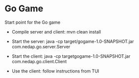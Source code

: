 # Go Game
Start point for the Go game


* Compile server and client:
mvn clean install

* Start the server:
java -cp target/gogame-1.0-SNAPSHOT.jar com.nedap.go.server.Server

* Start the client:
java -cp targetgogame-1.0-SNAPSHOT.jar com.nedap.go.client.Client

* Use the client:
follow instructions from TUI